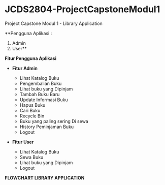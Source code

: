 # JCDS2804-ProjectCapstoneModul1
Project Capstone Modul 1 - Library Application

**Pengguna Aplikasi :
1. Admin
2. User**

**Fitur Pengguna Aplikasi**
* **Fitur Admin**
  * Lihat Katalog Buku
  * Pengembalian Buku
  * Lihat buku yang Dipinjam
  * Tambah Buku Baru
  * Update Informasi Buku
  * Hapus Buku
  * Cari Buku
  * Recycle Bin
  * Buku yang paling sering Di sewa
  * History Peminjaman Buku
  * Logout

* **Fitur User**
  * Lihat Katalog Buku
  * Sewa Buku
  * Lihat buku yang Dipinjam
  * Logout
 

 **FLOWCHART LIBRARY APPLICATION**
 
